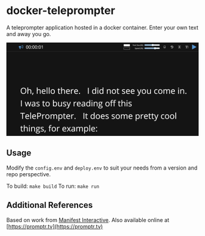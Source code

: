 # docker-teleprompter

A teleprompter application hosted in a docker container. Enter your own text and away you go.

![](teleprompter.png)



## Usage

Modify the ```config.env``` and ```deploy.env``` to suit your needs from a version and repo perspective.

To build: ```make build```
To run:	```make run```



## Additional References

Based on work from [Manifest Interactive](https://github.com/manifestinteractive/teleprompter).  Also available online at [https://promptr.tv](https://promptr.tv)